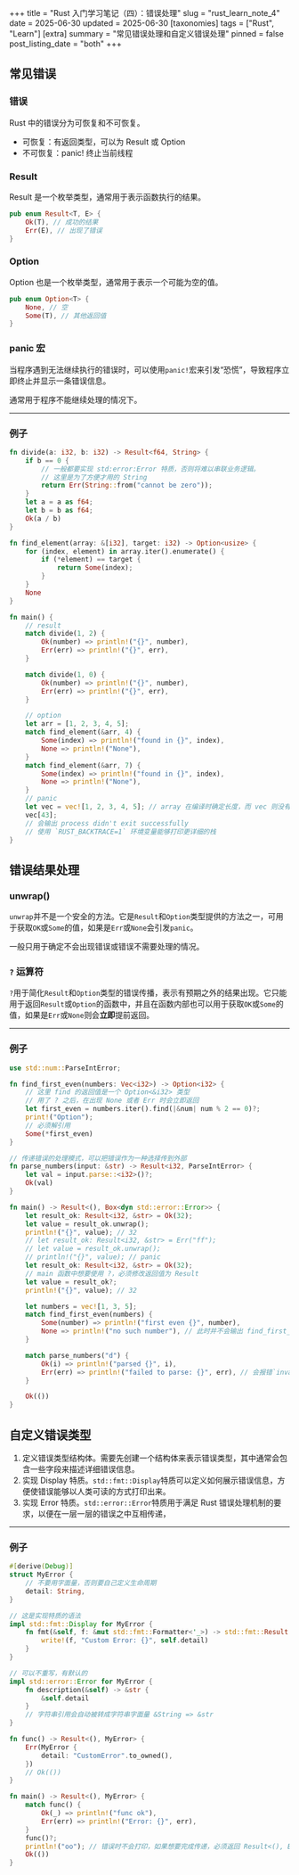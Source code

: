+++
title = "Rust 入门学习笔记（四）：错误处理"
slug = "rust_learn_note_4"
date = 2025-06-30
updated = 2025-06-30
[taxonomies]
tags = ["Rust", "Learn"]
[extra]
summary = "常见错误处理和自定义错误处理"
pinned = false
post_listing_date = "both"
+++

## 常见错误

### 错误
Rust 中的错误分为可恢复和不可恢复。
- 可恢复：有返回类型，可以为 Result 或 Option
- 不可恢复：panic! 终止当前线程

### Result
Result 是一个枚举类型，通常用于表示函数执行的结果。
```rust
pub enum Result<T, E> {
    Ok(T), // 成功的结果
    Err(E), // 出现了错误
}
```

### Option
Option 也是一个枚举类型，通常用于表示一个可能为空的值。
```rust
pub enum Option<T> {
    None, // 空
    Some(T), // 其他返回值
}
```

### panic 宏
当程序遇到无法继续执行的错误时，可以使用`panic!`宏来引发“恐慌”，导致程序立即终止并显示一条错误信息。

通常用于程序不能继续处理的情况下。

***
### 例子
```rust
fn divide(a: i32, b: i32) -> Result<f64, String> {
    if b == 0 {
        // 一般都要实现 std:error:Error 特质，否则将难以串联业务逻辑。
        // 这里是为了方便才用的 String
        return Err(String::from("cannot be zero"));
    }
    let a = a as f64;
    let b = b as f64;
    Ok(a / b)
}

fn find_element(array: &[i32], target: i32) -> Option<usize> {
    for (index, element) in array.iter().enumerate() {
        if (*element) == target {
            return Some(index);
        }
    }
    None
}

fn main() {
    // result
    match divide(1, 2) {
        Ok(number) => println!("{}", number),
        Err(err) => println!("{}", err),
    }

    match divide(1, 0) {
        Ok(number) => println!("{}", number),
        Err(err) => println!("{}", err),
    }

    // option
    let arr = [1, 2, 3, 4, 5];
    match find_element(&arr, 4) {
        Some(index) => println!("found in {}", index),
        None => println!("None"),
    }
    match find_element(&arr, 7) {
        Some(index) => println!("found in {}", index),
        None => println!("None"),
    }
    // panic
    let vec = vec![1, 2, 3, 4, 5]; // array 在编译时确定长度，而 vec 则没有，如用 array 出现的将是编译错误而非运行时
    vec[43];
    // 会输出 process didn't exit successfully
    // 使用 `RUST_BACKTRACE=1` 环境变量能够打印更详细的栈
}
```

## 错误结果处理

### unwrap()
`unwrap`并不是一个安全的方法。它是`Result`和`Option`类型提供的方法之一，可用于获取`OK`或`Some`的值，如果是`Err`或`None`会引发`panic`。

一般只用于确定不会出现错误或错误不需要处理的情况。

### `?` 运算符
`?`用于简化`Result`和`Option`类型的错误传播，表示有预期之外的结果出现。它只能用于返回`Result`或`Option`的函数中，并且在函数内部也可以用于获取`OK`或`Some`的值，如果是`Err`或`None`则会**立即**提前返回。

***
### 例子
```rust
use std::num::ParseIntError;

fn find_first_even(numbers: Vec<i32>) -> Option<i32> {
    // 这里 find 的返回值是一个 Option<&i32> 类型
    // 用了 ? 之后，在出现 None 或者 Err 时会立即返回
    let first_even = numbers.iter().find(|&num| num % 2 == 0)?;
    print!("Option");
    // 必须解引用
    Some(*first_even)
}

// 传递错误的处理模式，可以把错误作为一种选择传到外部
fn parse_numbers(input: &str) -> Result<i32, ParseIntError> {
    let val = input.parse::<i32>()?;
    Ok(val)
}

fn main() -> Result<(), Box<dyn std::error::Error>> {
    let result_ok: Result<i32, &str> = Ok(32);
    let value = result_ok.unwrap();
    println!("{}", value); // 32
    // let result_ok: Result<i32, &str> = Err("ff");
    // let value = result_ok.unwrap();
    // println!("{}", value); // panic
    let result_ok: Result<i32, &str> = Ok(32);
    // main 函数中想要使用 ?，必须修改返回值为 Result
    let value = result_ok?;
    println!("{}", value); // 32

    let numbers = vec![1, 3, 5];
    match find_first_even(numbers) {
        Some(number) => println!("first even {}", number),
        None => println!("no such number"), // 此时并不会输出 find_first_even 里打印的 `Option`
    }

    match parse_numbers("d") {
        Ok(i) => println!("parsed {}", i),
        Err(err) => println!("failed to parse: {}", err), // 会报错`invalid digit found in string`，该信息来自 ParseIntError
    }

    Ok(())
}
```

## 自定义错误类型
1. 定义错误类型结构体。需要先创建一个结构体来表示错误类型，其中通常会包含一些字段来描述详细错误信息。
2. 实现 Display 特质。`std::fmt::Display`特质可以定义如何展示错误信息，方便使错误能够以人类可读的方式打印出来。
3. 实现 Error 特质。`std::error::Error`特质用于满足 Rust 错误处理机制的要求，以便在一层一层的错误之中互相传递，

***
### 例子
```rust
#[derive(Debug)]
struct MyError {
    // 不要用字面量，否则要自己定义生命周期
    detail: String,
}

// 这是实现特质的语法
impl std::fmt::Display for MyError {
    fn fmt(&self, f: &mut std::fmt::Formatter<'_>) -> std::fmt::Result {
        write!(f, "Custom Error: {}", self.detail)
    }
}

// 可以不重写，有默认的
impl std::error::Error for MyError {
    fn description(&self) -> &str {
        &self.detail
    }
    // 字符串引用会自动被转成字符串字面量 &String => &str
}

fn func() -> Result<(), MyError> {
    Err(MyError {
        detail: "CustomError".to_owned(),
    })
    // Ok(())
}

fn main() -> Result<(), MyError> {
    match func() {
        Ok(_) => println!("func ok"),
        Err(err) => println!("Error: {}", err),
    }
    func()?;
    println!("oo"); // 错误时不会打印，如果想要完成传递，必须返回 Result<(), Box<dyn std::error::Error>>
    Ok(())
}
```